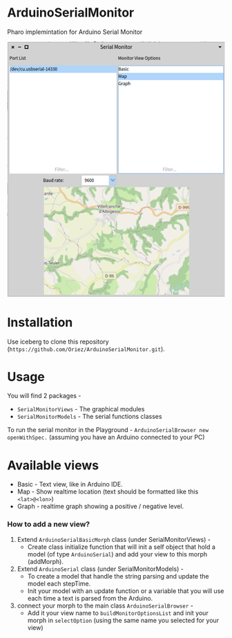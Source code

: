 # ArduinoSerialMonitor
Pharo implemintation for Arduino Serial Monitor

![demo view of the map](https://raw.githubusercontent.com/Oriez/ArduinoSerialMonitor/master/demo_view_map.png)

# Installation
Use iceberg to clone this repository (`https://github.com/Oriez/ArduinoSerialMonitor.git`).
# Usage
You will find 2 packages -
* `SerialMonitorViews` - The graphical modules 
* `SerialMonitorModels` - The serial functions classes

To run the serial monitor in the Playground - `ArduinoSerialBrowser new openWithSpec.`
(assuming you have an Arduino connected to your PC)

# Available views
* Basic - Text view, like in Arduino IDE.
* Map - Show realtime location (text should be formatted like this `<lat>@<lon>`)
* Graph - realtime graph showing a positive / negative level.

### How to add a new view?
1. Extend `ArduinoSerialBasicMorph` class (under SerialMonitorViews) -
   - Create class initialize function that will init a self object that hold a model (of type `ArduinoSerial`) and add your view to this morph (addMorph).
2. Extend `ArduinoSerial` class (under SerialMonitorModels) - 
   - To create a model that handle the string parsing and update the model each stepTime.
   - Init your model with an update function or a variable that you will use each time a text is parsed from the Arduino.
3. connect your morph to the main class `ArduinoSerialBrowser` -
   - Add it your view name to `buildMonitorOptionsList` and init your morph in `selectOption` (using the same name you selected for your view)
